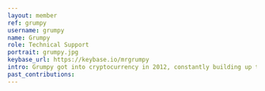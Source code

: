 ```yaml
---
layout: member
ref: grumpy
username: grumpy
name: Grumpy
role: Technical Support
portrait: grumpy.jpg
keybase_url: https://keybase.io/mrgrumpy
intro: Grumpy got into cryptocurrency in 2012, constantly building up technical knowledge and experience through experimentation, problem solving, and plenty of relevant research ever since. Grumpy takes great pride in working for Veil, which shines through in the quality of his work. Grumpy’s swift replies to support requests, fun personality, and perseverance with difficult problems have made him a hit. According to Grumpy there is almost no error he’s unable to fix, and he won’t stop until the problem is solved.
past_contributions:
---
```

